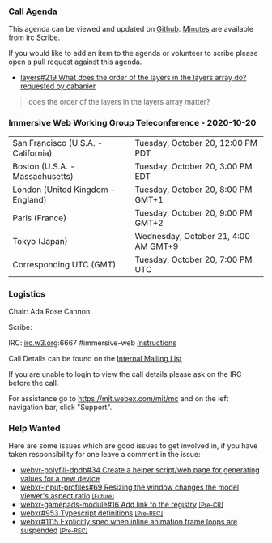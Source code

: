 ### Call Agenda

This agenda can be viewed and updated on [Github](https://github.com/immersive-web/administrivia/blob/main/meetings/wg/2020-10-20-Immersive_Web_Working_Group_Teleconference-agenda.md). [Minutes](https://www.w3.org/2020/10/20-immersive-web-minutes.html) are available from irc Scribe.

If you would like to add an item to the agenda or volunteer to scribe please open a pull request against this agenda.

* [layers#219 What does the order of the layers in the layers array do?](https://github.com/immersive-web/layers/issues/219) [requested by cabanier](https://github.com/immersive-web/layers/issues/219#issuecomment-712249678)
> does the order of the layers in the layers array matter?

### Immersive Web Working Group Teleconference - 2020-10-20

<table>
<tr><td> San Francisco (U.S.A. - California) <td> Tuesday, October 20, 12:00 PM PDT
<tr><td> Boston (U.S.A. - Massachusetts) <td> Tuesday, October 20, 3:00 PM EDT
<tr><td> London (United Kingdom - England) <td> Tuesday, October 20, 8:00 PM GMT+1
<tr><td> Paris (France) <td> Tuesday, October 20, 9:00 PM GMT+2
<tr><td> Tokyo (Japan) <td> Wednesday, October 21, 4:00 AM GMT+9
<tr><td> Corresponding UTC (GMT) <td> Tuesday, October 20, 7:00 PM UTC
</table>

### Logistics

Chair: Ada Rose Cannon

Scribe:

IRC: [irc.w3.org](http://irc.w3.org/):6667 #immersive-web [Instructions](https://github.com/immersive-web/administrivia/blob/main/IRC.md)

Call Details can be found on the [Internal Mailing List](https://lists.w3.org/Archives/Member/internal-immersive-web/2019Feb/0002.html)

If you are unable to login to view the call details please ask on the IRC before the call.

For assistance go to https://mit.webex.com/mit/mc  and on the left navigation bar, click "Support".

### Help Wanted

Here are some issues which are good issues to get involved in, if you have taken responsibility for one leave a comment in the issue:

- [webvr-polyfill-dpdb#34 Create a helper script/web page for generating values for a new device](https://github.com/immersive-web/webvr-polyfill-dpdb/issues/34)
- [webxr-input-profiles#69 Resizing the window changes the model viewer's aspect ratio](https://github.com/immersive-web/webxr-input-profiles/issues/69) [<small>[Future]</small>](https://api.github.com/repos/immersive-web/webxr-input-profiles/milestones/4)
- [webxr-gamepads-module#16 Add link to the registry](https://github.com/immersive-web/webxr-gamepads-module/issues/16) [<small>[Pre-CR]</small>](https://api.github.com/repos/immersive-web/webxr-gamepads-module/milestones/1)
- [webxr#953 Typescript definitions](https://github.com/immersive-web/webxr/issues/953) [<small>[Pre-REC]</small>](https://api.github.com/repos/immersive-web/webxr/milestones/16)
- [webxr#1115 Explicitly spec when inline animation frame loops are suspended](https://github.com/immersive-web/webxr/issues/1115) [<small>[Pre-REC]</small>](https://api.github.com/repos/immersive-web/webxr/milestones/16)

